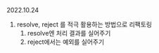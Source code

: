 2022.10.24

1. resolve, reject 를 적극 활용하는 방법으로 리팩토링
   1. resolve엔 처리 결과를 실어주기
   2. reject에서는 예외를 실어주기
